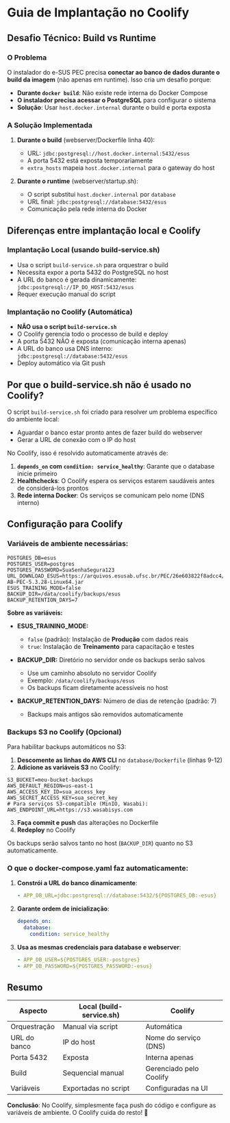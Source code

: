 # Guia de Implantação no Coolify

## Desafio Técnico: Build vs Runtime

### O Problema
O instalador do e-SUS PEC precisa **conectar ao banco de dados durante o build da imagem** (não apenas em runtime). Isso cria um desafio porque:

- **Durante `docker build`**: Não existe rede interna do Docker Compose
- **O instalador precisa acessar o PostgreSQL** para configurar o sistema
- **Solução**: Usar `host.docker.internal` durante o build e porta exposta

### A Solução Implementada

1. **Durante o build** (webserver/Dockerfile linha 40):
   - URL: `jdbc:postgresql://host.docker.internal:5432/esus`
   - A porta 5432 está exposta temporariamente
   - `extra_hosts` mapeia `host.docker.internal` para o gateway do host

2. **Durante o runtime** (webserver/startup.sh):
   - O script substitui `host.docker.internal` por `database`
   - URL final: `jdbc:postgresql://database:5432/esus`
   - Comunicação pela rede interna do Docker

## Diferenças entre implantação local e Coolify

### Implantação Local (usando build-service.sh)
- Usa o script `build-service.sh` para orquestrar o build
- Necessita expor a porta 5432 do PostgreSQL no host
- A URL do banco é gerada dinamicamente: `jdbc:postgresql://IP_DO_HOST:5432/esus`
- Requer execução manual do script

### Implantação no Coolify (Automática)
- **NÃO usa o script `build-service.sh`**
- O Coolify gerencia todo o processo de build e deploy
- A porta 5432 NÃO é exposta (comunicação interna apenas)
- A URL do banco usa DNS interno: `jdbc:postgresql://database:5432/esus`
- Deploy automático via Git push

## Por que o build-service.sh não é usado no Coolify?

O script `build-service.sh` foi criado para resolver um problema específico do ambiente local:
- Aguardar o banco estar pronto antes de fazer build do webserver
- Gerar a URL de conexão com o IP do host

No Coolify, isso é resolvido automaticamente através de:
1. **`depends_on` com `condition: service_healthy`**: Garante que o database inicie primeiro
2. **Healthchecks**: O Coolify espera os serviços estarem saudáveis antes de considerá-los prontos
3. **Rede interna Docker**: Os serviços se comunicam pelo nome (DNS interno)

## Configuração para Coolify

### Variáveis de ambiente necessárias:

```env
POSTGRES_DB=esus
POSTGRES_USER=postgres
POSTGRES_PASSWORD=SuaSenhaSegura123
URL_DOWNLOAD_ESUS=https://arquivos.esusab.ufsc.br/PEC/26e603822f8adcc4/5.3.28/eSUS-AB-PEC-5.3.28-Linux64.jar
ESUS_TRAINING_MODE=false
BACKUP_DIR=/data/coolify/backups/esus
BACKUP_RETENTION_DAYS=7
```

**Sobre as variáveis:**
- **ESUS_TRAINING_MODE:**
  - `false` (padrão): Instalação de **Produção** com dados reais
  - `true`: Instalação de **Treinamento** para capacitação e testes

- **BACKUP_DIR:** Diretório no servidor onde os backups serão salvos
  - Use um caminho absoluto no servidor Coolify
  - Exemplo: `/data/coolify/backups/esus`
  - Os backups ficam diretamente acessíveis no host

- **BACKUP_RETENTION_DAYS:** Número de dias de retenção (padrão: 7)
  - Backups mais antigos são removidos automaticamente

### Backups S3 no Coolify (Opcional)

Para habilitar backups automáticos no S3:

1. **Descomente as linhas do AWS CLI** no `database/Dockerfile` (linhas 9-12)
2. **Adicione as variáveis S3** no Coolify:

```env
S3_BUCKET=meu-bucket-backups
AWS_DEFAULT_REGION=us-east-1
AWS_ACCESS_KEY_ID=sua_access_key
AWS_SECRET_ACCESS_KEY=sua_secret_key
# Para serviços S3-compatible (MinIO, Wasabi):
AWS_ENDPOINT_URL=https://s3.wasabisys.com
```

3. **Faça commit e push** das alterações no Dockerfile
4. **Redeploy** no Coolify

Os backups serão salvos tanto no host (`BACKUP_DIR`) quanto no S3 automaticamente.

### O que o docker-compose.yaml faz automaticamente:

1. **Constrói a URL do banco dinamicamente**:
   ```yaml
   - APP_DB_URL=jdbc:postgresql://database:5432/${POSTGRES_DB:-esus}
   ```

2. **Garante ordem de inicialização**:
   ```yaml
   depends_on:
     database:
       condition: service_healthy
   ```

3. **Usa as mesmas credenciais para database e webserver**:
   ```yaml
   - APP_DB_USER=${POSTGRES_USER:-postgres}
   - APP_DB_PASSWORD=${POSTGRES_PASSWORD:-esus}
   ```

## Resumo

| Aspecto | Local (build-service.sh) | Coolify |
|---------|-------------------------|---------|
| Orquestração | Manual via script | Automática |
| URL do banco | IP do host | Nome do serviço (DNS) |
| Porta 5432 | Exposta | Interna apenas |
| Build | Sequencial manual | Gerenciado pelo Coolify |
| Variáveis | Exportadas no script | Configuradas na UI |

**Conclusão**: No Coolify, simplesmente faça push do código e configure as variáveis de ambiente. O Coolify cuida do resto! 🚀
